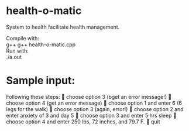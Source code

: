 # health-o-matic
System to health facilitate health management.<br />

Compile with:<br />
g++  g++ health-o-matic.cpp<br />
Run with:<br />
./a.out<br />

# Sample input:
Following these steps:
 choose option 3 (bget an error message!)
 choose option 4 (get an error message)
 choose option 1 and enter 6 (6 legs for the walk)
 choose option 3 (again, error!)
 choose option 2 and enter anxiety of 3 and day 5
 choose option 3 and enter 5 hrs sleep
 choose option 4 and enter 250 lbs, 72 inches, and 79.7 F.
 quit
